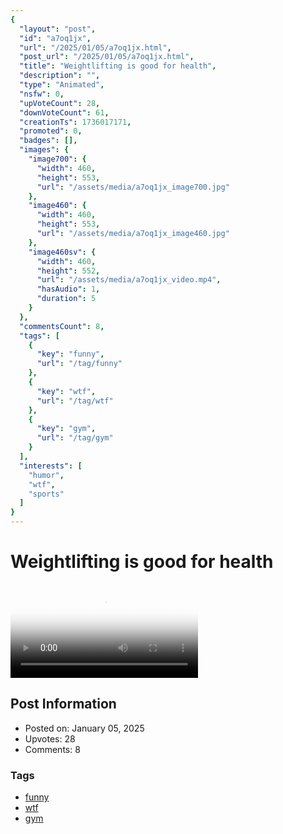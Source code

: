 ```yaml
---
{
  "layout": "post",
  "id": "a7oq1jx",
  "url": "/2025/01/05/a7oq1jx.html",
  "post_url": "/2025/01/05/a7oq1jx.html",
  "title": "Weightlifting is good for health",
  "description": "",
  "type": "Animated",
  "nsfw": 0,
  "upVoteCount": 28,
  "downVoteCount": 61,
  "creationTs": 1736017171,
  "promoted": 0,
  "badges": [],
  "images": {
    "image700": {
      "width": 460,
      "height": 553,
      "url": "/assets/media/a7oq1jx_image700.jpg"
    },
    "image460": {
      "width": 460,
      "height": 553,
      "url": "/assets/media/a7oq1jx_image460.jpg"
    },
    "image460sv": {
      "width": 460,
      "height": 552,
      "url": "/assets/media/a7oq1jx_video.mp4",
      "hasAudio": 1,
      "duration": 5
    }
  },
  "commentsCount": 8,
  "tags": [
    {
      "key": "funny",
      "url": "/tag/funny"
    },
    {
      "key": "wtf",
      "url": "/tag/wtf"
    },
    {
      "key": "gym",
      "url": "/tag/gym"
    }
  ],
  "interests": [
    "humor",
    "wtf",
    "sports"
  ]
}
---
```


# Weightlifting is good for health

<video controls playsinline loop poster="/assets/media/a7oq1jx_image460.jpg">
  <source src="/assets/media/a7oq1jx_video.mp4" type="video/mp4">
  Your browser does not support the video tag.
</video>

## Post Information

- Posted on: January 05, 2025
- Upvotes: 28
- Comments: 8

### Tags

- [funny](/tag/funny)
- [wtf](/tag/wtf)
- [gym](/tag/gym)
